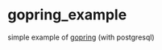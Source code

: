# gopring_example

simple example of [gopring](https://github.com/myyrakle/gopring)
(with postgresql)
